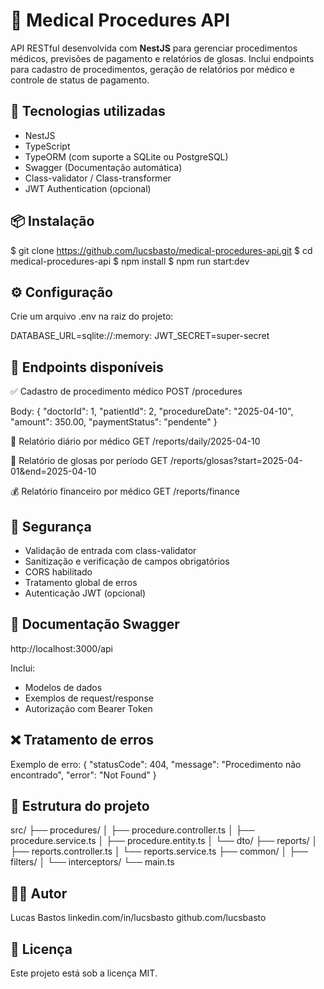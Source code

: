 🏥 Medical Procedures API
==========================

API RESTful desenvolvida com **NestJS** para gerenciar procedimentos médicos, previsões de pagamento e relatórios de glosas.
Inclui endpoints para cadastro de procedimentos, geração de relatórios por médico e controle de status de pagamento.

🔧 Tecnologias utilizadas
--------------------------
- NestJS
- TypeScript
- TypeORM (com suporte a SQLite ou PostgreSQL)
- Swagger (Documentação automática)
- Class-validator / Class-transformer
- JWT Authentication (opcional)

📦 Instalação
--------------
$ git clone https://github.com/lucsbasto/medical-procedures-api.git
$ cd medical-procedures-api
$ npm install
$ npm run start:dev

⚙️ Configuração
----------------
Crie um arquivo .env na raiz do projeto:

DATABASE_URL=sqlite://:memory:
JWT_SECRET=super-secret

🚀 Endpoints disponíveis
------------------------

✅ Cadastro de procedimento médico
POST /procedures

Body:
{
  "doctorId": 1,
  "patientId": 2,
  "procedureDate": "2025-04-10",
  "amount": 350.00,
  "paymentStatus": "pendente"
}

📅 Relatório diário por médico
GET /reports/daily/2025-04-10

🧾 Relatório de glosas por período
GET /reports/glosas?start=2025-04-01&end=2025-04-10

💰 Relatório financeiro por médico
GET /reports/finance

🔐 Segurança
-------------
- Validação de entrada com class-validator
- Sanitização e verificação de campos obrigatórios
- CORS habilitado
- Tratamento global de erros
- Autenticação JWT (opcional)

📘 Documentação Swagger
------------------------
http://localhost:3000/api

Inclui:
- Modelos de dados
- Exemplos de request/response
- Autorização com Bearer Token

❌ Tratamento de erros
----------------------
Exemplo de erro:
{
  "statusCode": 404,
  "message": "Procedimento não encontrado",
  "error": "Not Found"
}

📂 Estrutura do projeto
------------------------
src/
├── procedures/
│   ├── procedure.controller.ts
│   ├── procedure.service.ts
│   ├── procedure.entity.ts
│   └── dto/
├── reports/
│   ├── reports.controller.ts
│   └── reports.service.ts
├── common/
│   ├── filters/
│   └── interceptors/
└── main.ts

🧑‍💻 Autor
-----------
Lucas Bastos
linkedin.com/in/lucsbasto
github.com/lucsbasto

📝 Licença
-----------
Este projeto está sob a licença MIT.